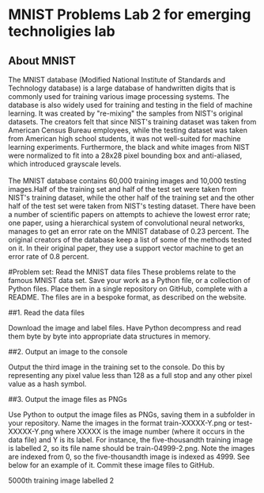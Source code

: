 # MNIST Problems Lab 2 for emerging technoligies lab 

## About MNIST
The MNIST database (Modified National Institute of Standards and Technology database) is a large database of handwritten digits that is commonly used for training various image processing systems. The database is also widely used for training and testing in the field of machine learning. It was created by "re-mixing" the samples from NIST's original datasets. The creators felt that since NIST's training dataset was taken from American Census Bureau employees, while the testing dataset was taken from American high school students, it was not well-suited for machine learning experiments. Furthermore, the black and white images from NIST were normalized to fit into a 28x28 pixel bounding box and anti-aliased, which introduced grayscale levels.
<br><br>The MNIST database contains 60,000 training images and 10,000 testing images.Half of the training set and half of the test set were taken from NIST's training dataset, while the other half of the training set and the other half of the test set were taken from NIST's testing dataset. There have been a number of scientific papers on attempts to achieve the lowest error rate; one paper, using a hierarchical system of convolutional neural networks, manages to get an error rate on the MNIST database of 0.23 percent. The original creators of the database keep a list of some of the methods tested on it. In their original paper, they use a support vector machine to get an error rate of 0.8 percent.


#Problem set: Read the MNIST data files
These problems relate to the famous MNIST data set. Save your work as a Python file, or a collection of Python files. Place them in a single repository on GitHub, complete with a README. The files are in a bespoke format, as described on the website.

##1. Read the data files

Download the image and label files. Have Python decompress and read them byte by byte into appropriate data structures in memory.

##2. Output an image to the console

Output the third image in the training set to the console. Do this by representing any pixel value less than 128 as a full stop and any other pixel value as a hash symbol.

##3. Output the image files as PNGs

Use Python to output the image files as PNGs, saving them in a subfolder in your repository. Name the images in the format train-XXXXX-Y.png or test-XXXXX-Y.png where XXXXX is the image number (where it occurs in the data file) and Y is its label. For instance, the five-thousandth training image is labelled 2, so its file name should be train-04999-2.png. Note the images are indexed from 0, so the five-thousandth image is indexed as 4999. See below for an example of it. Commit these image files to GitHub.

5000th training image labelled 2
